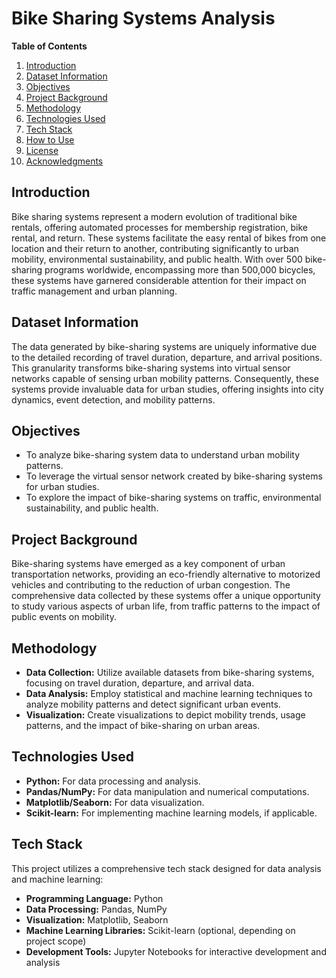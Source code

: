 
# Bike Sharing Systems Analysis

**Table of Contents**
1. [Introduction](#introduction)
2. [Dataset Information](#dataset-information)
3. [Objectives](#objectives)
4. [Project Background](#project-background)
5. [Methodology](#methodology)
6. [Technologies Used](#technologies-used)
7. [Tech Stack](#tech-stack)
8. [How to Use](#how-to-use)
9. [License](#license)
10. [Acknowledgments](#acknowledgments)

## Introduction
Bike sharing systems represent a modern evolution of traditional bike rentals, offering automated processes for membership registration, bike rental, and return. These systems facilitate the easy rental of bikes from one location and their return to another, contributing significantly to urban mobility, environmental sustainability, and public health. With over 500 bike-sharing programs worldwide, encompassing more than 500,000 bicycles, these systems have garnered considerable attention for their impact on traffic management and urban planning.

## Dataset Information
The data generated by bike-sharing systems are uniquely informative due to the detailed recording of travel duration, departure, and arrival positions. This granularity transforms bike-sharing systems into virtual sensor networks capable of sensing urban mobility patterns. Consequently, these systems provide invaluable data for urban studies, offering insights into city dynamics, event detection, and mobility patterns.

## Objectives
- To analyze bike-sharing system data to understand urban mobility patterns.
- To leverage the virtual sensor network created by bike-sharing systems for urban studies.
- To explore the impact of bike-sharing systems on traffic, environmental sustainability, and public health.

## Project Background
Bike-sharing systems have emerged as a key component of urban transportation networks, providing an eco-friendly alternative to motorized vehicles and contributing to the reduction of urban congestion. The comprehensive data collected by these systems offer a unique opportunity to study various aspects of urban life, from traffic patterns to the impact of public events on mobility.

## Methodology
- **Data Collection:** Utilize available datasets from bike-sharing systems, focusing on travel duration, departure, and arrival data.
- **Data Analysis:** Employ statistical and machine learning techniques to analyze mobility patterns and detect significant urban events.
- **Visualization:** Create visualizations to depict mobility trends, usage patterns, and the impact of bike-sharing on urban areas.

## Technologies Used
- **Python:** For data processing and analysis.
- **Pandas/NumPy:** For data manipulation and numerical computations.
- **Matplotlib/Seaborn:** For data visualization.
- **Scikit-learn:** For implementing machine learning models, if applicable.

## Tech Stack
This project utilizes a comprehensive tech stack designed for data analysis and machine learning:
- **Programming Language:** Python
- **Data Processing:** Pandas, NumPy
- **Visualization:** Matplotlib, Seaborn
- **Machine Learning Libraries:** Scikit-learn (optional, depending on project scope)
- **Development Tools:** Jupyter Notebooks for interactive development and analysis
